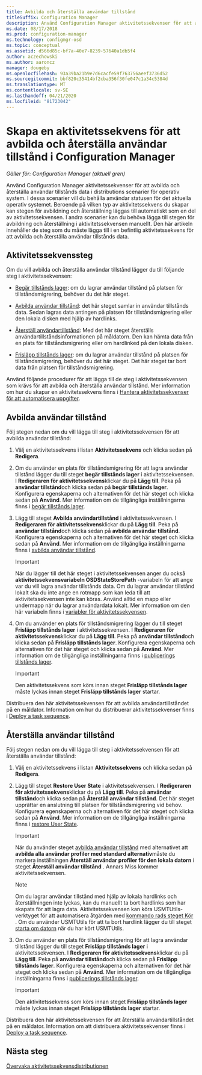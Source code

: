 ```yaml
---
title: Avbilda och återställa användar tillstånd
titleSuffix: Configuration Manager
description: Använd Configuration Manager aktivitetssekvenser för att avbilda och återställa användar tillstånds data i distributions scenarier för operativ system.
ms.date: 08/17/2018
ms.prod: configuration-manager
ms.technology: configmgr-osd
ms.topic: conceptual
ms.assetid: d566d85c-bf7a-40e7-8239-57640a1db5f4
author: aczechowski
ms.author: aaroncz
manager: dougeby
ms.openlocfilehash: 93a39ba21b9e7d6cacfe59f763756aeef3736d52
ms.sourcegitcommit: bbf820c35414bf2cba356f30fe047c1a34c5384d
ms.translationtype: MT
ms.contentlocale: sv-SE
ms.lasthandoff: 04/21/2020
ms.locfileid: "81723042"
---
```

# <a name="create-a-task-sequence-to-capture-and-restore-user-state-in-configuration-manager"></a>Skapa en aktivitetssekvens för att avbilda och återställa användar tillstånd i Configuration Manager

 *Gäller för: Configuration Manager (aktuell gren)*

 Använd Configuration Manager aktivitetssekvenser för att avbilda och återställa användar tillstånds data i distributions scenarier för operativ system. I dessa scenarier vill du behålla användar statusen för det aktuella operativ systemet. Beroende på vilken typ av aktivitetssekvens du skapar kan stegen för avbildning och återställning läggas till automatiskt som en del av aktivitetssekvensen. I andra scenarier kan du behöva lägga till stegen för avbildning och återställning i aktivitetssekvensen manuellt. Den här artikeln innehåller de steg som du måste lägga till i en befintlig aktivitetssekvens för att avbilda och återställa användar tillstånds data.  



## <a name="task-sequence-steps"></a>Aktivitetssekvenssteg  

Om du vill avbilda och återställa användar tillstånd lägger du till följande steg i aktivitetssekvensen:  

- [Begär tillstånds lager](../understand/task-sequence-steps.md#BKMK_RequestStateStore): om du lagrar användar tillstånd på platsen för tillståndsmigrering, behöver du det här steget.  

- [Avbilda användar tillstånd](../understand/task-sequence-steps.md#BKMK_CaptureUserState): det här steget samlar in användar tillstånds data. Sedan lagras data antingen på platsen för tillståndsmigrering eller den lokala disken med hjälp av hardlinks.  

- [Återställ användartillstånd](../understand/task-sequence-steps.md#BKMK_RestoreUserState): Med det här steget återställs användartillståndsinformationen på måldatorn. Den kan hämta data från en plats för tillståndsmigrering eller om hardlinked på den lokala disken.  

- [Frisläpp tillstånds lager](../understand/task-sequence-steps.md#BKMK_ReleaseStateStore): om du lagrar användar tillstånd på platsen för tillståndsmigrering, behöver du det här steget. Det här steget tar bort data från platsen för tillståndsmigrering.  


 Använd följande procedurer för att lägga till de steg i aktivitetssekvensen som krävs för att avbilda och återställa användar tillstånd. Mer information om hur du skapar en aktivitetssekvens finns i [Hantera aktivitetssekvenser för att automatisera uppgifter](manage-task-sequences-to-automate-tasks.md).  



## <a name="capture-the-user-state"></a>Avbilda användar tillstånd  

 Följ stegen nedan om du vill lägga till steg i aktivitetssekvensen för att avbilda användar tillstånd:

1.  Välj en aktivitetssekvens i listan **Aktivitetssekvens** och klicka sedan på **Redigera**.  

2.  Om du använder en plats för tillståndsmigrering för att lagra användar tillstånd lägger du till steget **begär tillstånds lager** i aktivitetssekvensen. I **Redigeraren för aktivitetssekvens**klickar du på **Lägg till**. Peka på **användar tillstånd**och klicka sedan på **begär tillstånds lager**. Konfigurera egenskaperna och alternativen för det här steget och klicka sedan på **Använd**. Mer information om de tillgängliga inställningarna finns i [begär tillstånds lager](../understand/task-sequence-steps.md#BKMK_RequestStateStore).  

3.  Lägg till steget **Avbilda användartillstånd** i aktivitetssekvensen. I **Redigeraren för aktivitetssekvens**klickar du på **Lägg till**. Peka på **användar tillstånd**och klicka sedan på **avbilda användar tillstånd**. Konfigurera egenskaperna och alternativen för det här steget och klicka sedan på **Använd**. Mer information om de tillgängliga inställningarna finns i [avbilda användar tillstånd](../understand/task-sequence-steps.md#BKMK_CaptureUserState).  

    > [!IMPORTANT]  
    >  När du lägger till det här steget i aktivitetssekvensen anger du också **aktivitetssekvensvariabeln OSDStateStorePath** -variabeln för att ange var du vill lagra användar tillstånds data. Om du lagrar användar tillstånd lokalt ska du inte ange en rotmapp som kan leda till att aktivitetssekvensen inte kan köras. Använd alltid en mapp eller undermapp när du lagrar användardata lokalt. Mer information om den här variabeln finns i [variabler för aktivitetssekvensen](../understand/task-sequence-variables.md#OSDStateStorePath).  

4.  Om du använder en plats för tillståndsmigrering lägger du till steget **Frisläpp tillstånds lager** i aktivitetssekvensen. I **Redigeraren för aktivitetssekvens**klickar du på **Lägg till**. Peka på **användar tillstånd**och klicka sedan på **Frisläpp tillstånds lager**. Konfigurera egenskaperna och alternativen för det här steget och klicka sedan på **Använd**. Mer information om de tillgängliga inställningarna finns i [publicerings tillstånds lager](../understand/task-sequence-steps.md#BKMK_ReleaseStateStore).  

    > [!IMPORTANT]  
    >  Den aktivitetssekvens som körs innan steget **Frisläpp tillstånds lager** måste lyckas innan steget **Frisläpp tillstånds lager** startar.  


 Distribuera den här aktivitetssekvensen för att avbilda användartillståndet på en måldator. Information om hur du distribuerar aktivitetssekvenser finns i [Deploy a task sequence](deploy-a-task-sequence.md).  



## <a name="restore-the-user-state"></a>Återställa användar tillstånd  

 Följ stegen nedan om du vill lägga till steg i aktivitetssekvensen för att återställa användar tillstånd:

1. Välj en aktivitetssekvens i listan **Aktivitetssekvens** och klicka sedan på **Redigera**.  

2. Lägg till steget **Restore User State** i aktivitetssekvensen. I **Redigeraren för aktivitetssekvens**klickar du på **Lägg till**. Peka på **användar tillstånd**och klicka sedan på **Återställ användar tillstånd**. Det här steget upprättar en anslutning till platsen för tillståndsmigrering vid behov. Konfigurera egenskaperna och alternativen för det här steget och klicka sedan på **Använd**. Mer information om de tillgängliga inställningarna finns i [restore User State](../understand/task-sequence-steps.md#BKMK_RestoreUserState).  

   > [!Important]  
   >  När du använder steget [avbilda användar tillstånd](../understand/task-sequence-steps.md#BKMK_CaptureUserState) med alternativet att **avbilda alla användar profiler med standard alternativ**måste du markera inställningen **Återställ användar profiler för den lokala datorn** i steget **Återställ användar tillstånd** . Annars Miss kommer aktivitetssekvensen.  

   > [!Note]  
   > Om du lagrar användar tillstånd med hjälp av lokala hardlinks och återställningen inte lyckas, kan du manuellt ta bort hardlinks som har skapats för att lagra data. Aktivitetssekvensen kan köra USMTUtils-verktyget för att automatisera åtgärden med [kommando rads steget Kör](../understand/task-sequence-steps.md#BKMK_RunCommandLine) . Om du använder USMTUtils för att ta bort hardlink lägger du till steget [starta om datorn](../understand/task-sequence-steps.md#BKMK_RestartComputer) när du har kört USMTUtils.  

3. Om du använder en plats för tillståndsmigrering för att lagra användar tillstånd lägger du till steget **Frisläpp tillstånds lager** i aktivitetssekvensen. I **Redigeraren för aktivitetssekvens**klickar du på **Lägg till**. Peka på **användar tillstånd**och klicka sedan på **Frisläpp tillstånds lager**. Konfigurera egenskaperna och alternativen för det här steget och klicka sedan på **Använd**. Mer information om de tillgängliga inställningarna finns i [publicerings tillstånds lager](../understand/task-sequence-steps.md#BKMK_ReleaseStateStore).  

   > [!IMPORTANT]  
   >  Den aktivitetssekvens som körs innan steget **Frisläpp tillstånds lager** måste lyckas innan steget **Frisläpp tillstånds lager** startar.  


 Distribuera den här aktivitetssekvensen för att återställa användartillståndet på en måldator. Information om att distribuera aktivitetssekvenser finns i [Deploy a task sequence](deploy-a-task-sequence.md).  



## <a name="next-steps"></a>Nästa steg

[Övervaka aktivitetssekvensdistributionen](monitor-operating-system-deployments.md#BKMK_TSDeployStatus)
